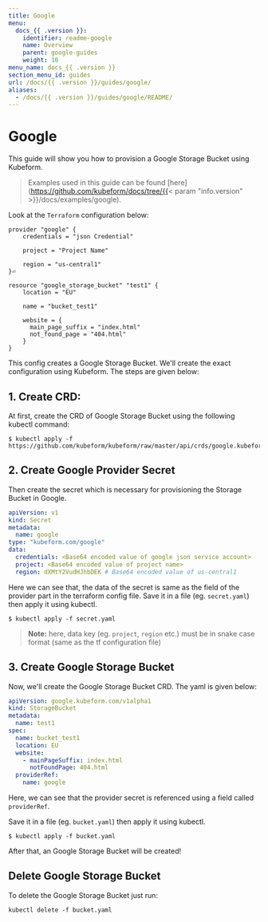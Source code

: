```yaml
---
title: Google
menu:
  docs_{{ .version }}:
    identifier: readme-google
    name: Overview
    parent: google-guides
    weight: 10
menu_name: docs_{{ .version }}
section_menu_id: guides
url: /docs/{{ .version }}/guides/google/
aliases:
  - /docs/{{ .version }}/guides/google/README/
---
```


# Google

This guide will show you how to provision a Google Storage Bucket using Kubeform.

> Examples used in this guide can be found [here](https://github.com/kubeform/docs/tree/{{< param "info.version" >}}/docs/examples/google).

Look at the `Terraform` configuration below:

```
provider "google" {
    credentials = "json Credential"

    project = "Project Name"

    region = "us-central1"
}⏎

resource "google_storage_bucket" "test1" {
    location = "EU"

    name = "bucket_test1"

    website = {
      main_page_suffix = "index.html"
      not_found_page = "404.html"
    }
}
```

This config creates a Google Storage Bucket. We'll create the exact configuration using Kubeform. The steps are given below:

## 1. Create CRD:

At first, create the CRD of Google Storage Bucket using the following kubectl command:

```console
$ kubectl apply -f https://github.com/kubeform/kubeform/raw/master/api/crds/google.kubeform.com_storagebuckets.yaml
```

## 2. Create Google Provider Secret

Then create the secret which is necessary for provisioning the Storage Bucket in Google.

```yaml
apiVersion: v1
kind: Secret
metadata:
  name: google
type: "kubeform.com/google"
data:
  credentials: <Base64 encoded value of google json service account>
  project: <Base64 encoded value of project name>
  region: dXMtY2VudHJhbDEK # Base64 encoded value of us-central1
```

Here we can see that, the data of the secret is same as the field of the provider part in the terraform config file. Save it in a file (eg. `secret.yaml`) then apply it using kubectl.

```console
$ kubectl apply -f secret.yaml
```

> **Note:** here, data key (eg. `project`, `region` etc.) must be in snake case format (same as the tf configuration file)

## 3. Create Google Storage Bucket

Now, we'll create the Google Storage Bucket CRD. The yaml is given below:

```yaml
apiVersion: google.kubeform.com/v1alpha1
kind: StorageBucket
metadata:
  name: test1
spec:
  name: bucket_test1
  location: EU
  website:
    - mainPageSuffix: index.html
      notFoundPage: 404.html
  providerRef:
    name: google
```

Here, we can see that the provider secret is referenced using a field called `providerRef`.

Save it in a file (eg. `bucket.yaml`) then apply it using kubectl.

```console
$ kubectl apply -f bucket.yaml
```

After that, an Google Storage Bucket will be created!

## Delete Google Storage Bucket

To delete the Google Storage Bucket just run:

```console
kubectl delete -f bucket.yaml
```
